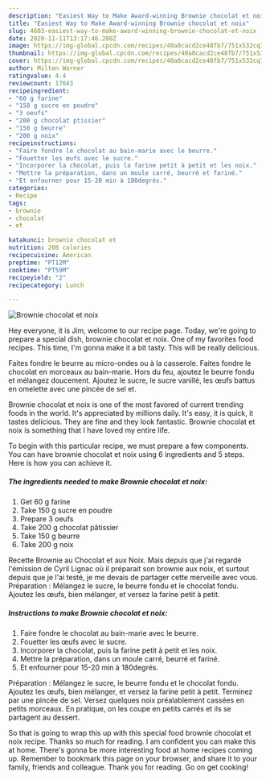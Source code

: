 ```yaml
---
description: "Easiest Way to Make Award-winning Brownie chocolat et noix"
title: "Easiest Way to Make Award-winning Brownie chocolat et noix"
slug: 4603-easiest-way-to-make-award-winning-brownie-chocolat-et-noix
date: 2020-11-11T13:17:46.200Z
image: https://img-global.cpcdn.com/recipes/40a8cacd2ce48fb7/751x532cq70/brownie-chocolat-et-noix-photo-principale-de-la-recette.jpg
thumbnail: https://img-global.cpcdn.com/recipes/40a8cacd2ce48fb7/751x532cq70/brownie-chocolat-et-noix-photo-principale-de-la-recette.jpg
cover: https://img-global.cpcdn.com/recipes/40a8cacd2ce48fb7/751x532cq70/brownie-chocolat-et-noix-photo-principale-de-la-recette.jpg
author: Milton Warner
ratingvalue: 4.4
reviewcount: 17643
recipeingredient:
- "60 g farine"
- "150 g sucre en poudre"
- "3 oeufs"
- "200 g chocolat ptissier"
- "150 g beurre"
- "200 g noix"
recipeinstructions:
- "Faire fondre le chocolat au bain-marie avec le beurre."
- "Fouetter les œufs avec le sucre."
- "Incorporer la chocolat, puis la farine petit à petit et les noix."
- "Mettre la préparation, dans un moule carré, beurré et fariné."
- "Et enfourner pour 15-20 min à 180degrés."
categories:
- Recipe
tags:
- brownie
- chocolat
- et

katakunci: brownie chocolat et 
nutrition: 208 calories
recipecuisine: American
preptime: "PT12M"
cooktime: "PT59M"
recipeyield: "2"
recipecategory: Lunch

---
```



![Brownie chocolat et noix](https://img-global.cpcdn.com/recipes/40a8cacd2ce48fb7/751x532cq70/brownie-chocolat-et-noix-photo-principale-de-la-recette.jpg)

Hey everyone, it is Jim, welcome to our recipe page. Today, we're going to prepare a special dish, brownie chocolat et noix. One of my favorites food recipes. This time, I'm gonna make it a bit tasty. This will be really delicious.

Faites fondre le beurre au micro-ondes ou à la casserole. Faites fondre le chocolat en morceaux au bain-marie. Hors du feu, ajoutez le beurre fondu et mélangez doucement. Ajoutez le sucre, le sucre vanillé, les œufs battus en omelette avec une pincée de sel et.

Brownie chocolat et noix is one of the most favored of current trending foods in the world. It's appreciated by millions daily. It's easy, it is quick, it tastes delicious. They are fine and they look fantastic. Brownie chocolat et noix is something that I have loved my entire life.


To begin with this particular recipe, we must prepare a few components. You can have brownie chocolat et noix using 6 ingredients and 5 steps. Here is how you can achieve it.

<!--inarticleads1-->

##### The ingredients needed to make Brownie chocolat et noix:

1. Get 60 g farine
1. Take 150 g sucre en poudre
1. Prepare 3 oeufs
1. Take 200 g chocolat pâtissier
1. Take 150 g beurre
1. Take 200 g noix


Recette Brownie au Chocolat et aux Noix. Mais depuis que j&#39;ai regardé l&#39;émission de Cyril Lignac où il préparait son brownie aux noix, et surtout depuis que je l&#39;ai testé, je me devais de partager cette merveille avec vous. Préparation : Mélangez le sucre, le beurre fondu et le chocolat fondu. Ajoutez les œufs, bien mélanger, et versez la farine petit à petit. 

<!--inarticleads2-->

##### Instructions to make Brownie chocolat et noix:

1. Faire fondre le chocolat au bain-marie avec le beurre.
1. Fouetter les œufs avec le sucre.
1. Incorporer la chocolat, puis la farine petit à petit et les noix.
1. Mettre la préparation, dans un moule carré, beurré et fariné.
1. Et enfourner pour 15-20 min à 180degrés.


Préparation : Mélangez le sucre, le beurre fondu et le chocolat fondu. Ajoutez les œufs, bien mélanger, et versez la farine petit à petit. Terminez par une pincée de sel. Versez quelques noix préalablement cassées en petits morceaux. En pratique, on les coupe en petits carrés et ils se partagent au dessert. 

So that is going to wrap this up with this special food brownie chocolat et noix recipe. Thanks so much for reading. I am confident you can make this at home. There's gonna be more interesting food at home recipes coming up. Remember to bookmark this page on your browser, and share it to your family, friends and colleague. Thank you for reading. Go on get cooking!
